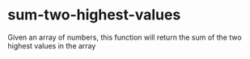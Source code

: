 # sum-two-highest-values

Given an array of numbers, this function will return the sum of the two highest values in the array 
